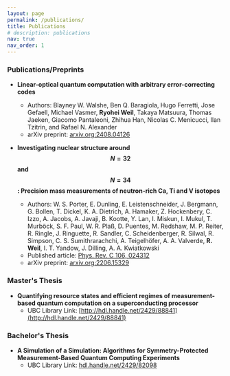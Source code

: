 ```yaml
---
layout: page
permalink: /publications/
title: Publications
# description: publications
nav: true
nav_order: 1
---
```


<!-- ## Publications -->

### Publications/Preprints
- **Linear-optical quantum computation with arbitrary error-correcting codes**
  - Authors: Blayney W. Walshe, Ben Q. Baragiola, Hugo Ferretti, Jose Gefaell, Michael Vasmer, **Ryohei Weil**, Takaya Matsuura, Thomas Jaeken, Giacomo Pantaleoni, Zhihua Han, Nicolas C. Menicucci, Ilan Tzitrin, and Rafael N. Alexander
  - arXiv preprint: [arxiv.org:2408.04126](https://arxiv.org/abs/2408.04126)

- **Investigating nuclear structure around $$N = 32$$ and $$N = 34$$: Precision mass measurements of neutron-rich Ca, Ti and V isotopes**
  <!-- - [PDF](/assets/pdf/papers/2206.15329.pdf) -->
  - Authors: W. S. Porter, E. Dunling, E. Leistenschneider, J. Bergmann, G. Bollen, T. Dickel, K. A. Dietrich, A. Hamaker, Z. Hockenbery, C. Izzo, A. Jacobs, A. Javaji, B. Kootte, Y. Lan, I. Miskun, I. Mukul, T. Murböck, S. F. Paul, W. R. Plaß, D. Puentes, M. Redshaw, M. P. Reiter, R. Ringle, J. Ringuette, R. Sandler, C. Scheidenberger, R. Silwal, R. Simpson, C. S. Sumithrarachchi, A. Teigelhöfer, A. A. Valverde, **R. Weil**, I. T. Yandow, J. Dilling, A. A. Kwiatkowski
  - Published article: [Phys. Rev. C 106, 024312](https://journals.aps.org/prc/abstract/10.1103/PhysRevC.106.024312)
  - arXiv preprint: [arxiv.org:2206.15329](https://arxiv.org/abs/2206.15329)

### Master's Thesis
- **Quantifying resource states and efficient regimes of measurement-based quantum computation on a superconducting processor** 
  <!-- - [PDF](/assets/pdf/papers/ubc_2024_november_weil_ryohei.pdf) -->
  - UBC Library Link: [http://hdl.handle.net/2429/88841](http://hdl.handle.net/2429/88841)

### Bachelor's Thesis
- **A Simulation of a Simulation: Algorithms for Symmetry-Protected Measurement-Based Quantum Computing Experiments** 
  <!-- - [PDF](/assets/pdf/papers/bach_thesis.pdf) -->
  - UBC Library Link: [hdl.handle.net/2429/82098](http://hdl.handle.net/2429/82098)
